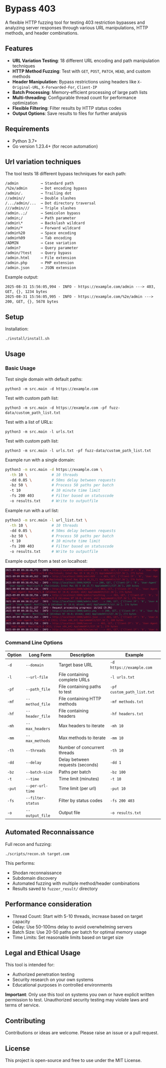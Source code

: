 # Bypass 403
A flexible HTTP fuzzing tool for testing 403 restriction bypasses and analyzing server responses through various URL manipulations, HTTP methods, and header combinations.
## Features
- **URL Variation Testing**: 18 different URL encoding and path manipulation techniques
- **HTTP Method Fuzzing**: Test with `GET`, `POST`, `PATCH`, `HEAD`, and custom methods
- **Header Manipulation**: Bypass restrictions using headers like `X-Original-URL`, `X-Forwarded-For`, `Client-IP`
- **Batch Processing**: Memory-efficient processing of large path lists
- **Multi-threading**: Configurable thread count for performance optimization
- **Flexible Filtering**: Filter results by HTTP status codes
- **Output Options**: Save results to files for further analysis


## Requirements
- Python 3.7+
- Go version 1.23.4+ (for recon automation)

## Url variation techniques
The tool tests 18 different bypass techniques for each path:
```
/admin          → Standard path
/%2e/admin      → Dot encoding bypass  
/admin/.        → Trailing dot
//admin//       → Double slashes
/.../admin/...  → Dot directory traversal
///admin///     → Triple slashes
/admin..;/      → Semicolon bypass
/admin;/        → Path parameter
/admin\*        → Backslash wildcard
/admin/*        → Forward wildcard
/admin%20       → Space encoding
/admin%09       → Tab encoding  
/ADMIN          → Case variation
/admin?         → Query parameter
/admin/?test    → Query bypass
/admin.html     → File extension
/admin.php      → PHP extension
/admin.json     → JSON extension
```

Example output:
```
2025-08-31 15:56:05,994 - INFO - https://example.com/admin ---> 403, GET, {}, 1234 bytes
2025-08-31 15:56:05,995 - INFO - https://example.com/%2e/admin ---> 200, GET, {}, 5678 bytes
```


## Setup
Installation: 
```bash
./install/install.sh
```

## Usage 

### Basic Usage
Test single domain with default paths:

```python3
python3 -m src.main -d https://example.com
```

Test with custom path list:
```python3
python3 -m src.main -d https://example.com -pf fuzz-data/custom_path_list.txt
```

Test with a list of URLs:
```python3
python3 -m src.main -l urls.txt
```

Test with custom path list:
```python3
python3 -m src.main -l urls.txt -pf fuzz-data/custom_path_list.txt
```

Example run with a single domain:

```bash
python3 -m src.main -d https://example.com \
  -th 10 \           # 10 threads
  -dd 0.05 \         # 50ms delay between requests
  -bz 50 \           # Process 50 paths per batch
  -t 10              # 10 minute time limit
  -fs 200 403        # Filter based on statuscode
  -o results.txt     # Write to outputfile
```
Example run with a url list:
```bash
python3 -m src.main -l url_list.txt \
  -th 10 \           # 10 threads
  -dd 0.05 \         # 50ms delay between requests
  -bz 50 \           # Process 50 paths per batch
  -t 10              # 10 minute time limit
  -fs 200 403        # Filter based on statuscode
  -o results.txt     # Write to outputfile
```


Example output from a test on localhost:

![img.png](pictures/img.png)

### Command Line Options

| Option | Long Form         | Description                      | Example                    |
|--------|-------------------|----------------------------------|----------------------------|
| `-d`   | `--domain`        | Target base URL                  | `-d https://example.com`   |
| `-l`   | `--url-file`      | File containing complete URLs    | `-l urls.txt`              |
| `-pf`  | `--path_file`     | File containing paths to test    | `-pf custom_path_list.txt` |
| `-mf`  | `--method_file`   | File containing HTTP methods     | `-mf methods.txt`          |
| `-hf`  | `--header_file`   | File containing headers          | `-hf headers.txt`          |
| `-mh`  | `--max_headers`   | Max headers to iterate           | `-mh 10`                   |
| `-mm`  | `--max_methods`   | Max methods to iterate           | `-mm 10`                   |
| `-th`  | `--threads`       | Number of concurrent threads     | `-th 10`                   |
| `-dd`  | `--delay`         | Delay between requests (seconds) | `-dd 1`                    |
| `-bz`  | `--batch-size`    | Paths per batch                  | `-bz 100`                  |
| `-t`   | `--time`          | Time limit (minutes)             | `-t 10`                    |
| `-put` | `--per-url-time`  | Time limit (per url)             | `-put 10`                  |
| `-fs`  | `--filter-status` | Filter by status codes           | `-fs 200 403`              |
| `-o`   | `--output_file`   | Output file                      | `-o results.txt`           |
 

## Automated Reconnaissance
Full recon and fuzzing:
```
./scripts/recon.sh target.com
```

This performs:
- Shodan reconnaissance
- Subdomain discovery
- Automated fuzzing with multiple method/header combinations
- Results saved to `fuzzer_result/` directory


## Performance consideration
- Thread Count: Start with 5-10 threads, increase based on target capacity
- Delay: Use 50-100ms delay to avoid overwhelming servers
- Batch Size: Use 20-50 paths per batch for optimal memory usage
- Time Limits: Set reasonable limits based on target size

## Legal and Ethical Usage
This tool is intended for:
- Authorized penetration testing
- Security research on your own systems
- Educational purposes in controlled environments

**Important**: Only use this tool on systems you own or have explicit written permission to test. Unauthorized security testing may violate laws and terms of service.


## Contributing
Contributions or ideas are welcome. Please raise an issue or a pull request.
## License
This project is open-source and free to use under the MIT License.
